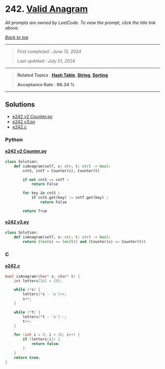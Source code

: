 # 242. [Valid Anagram](<https://leetcode.com/problems/valid-anagram>)

*All prompts are owned by LeetCode. To view the prompt, click the title link above.*

*[Back to top](<../README.md>)*

------

> *First completed : June 13, 2024*
>
> *Last updated : July 01, 2024*

------

> **Related Topics** : **[Hash Table](<by_topic/Hash Table.md>), [String](<by_topic/String.md>), [Sorting](<by_topic/Sorting.md>)**
>
> **Acceptance Rate** : **66.34 %**

------

## Solutions

- [e242 v2 Counter.py](<../my-submissions/e242 v2 Counter.py>)
- [e242 v3.py](<../my-submissions/e242 v3.py>)
- [e242.c](<../my-submissions/e242.c>)
### Python
#### [e242 v2 Counter.py](<../my-submissions/e242 v2 Counter.py>)
```Python
class Solution:
    def isAnagram(self, s: str, t: str) -> bool:
        cntS, cntT = Counter(s), Counter(t)

        if not cntS == cntT :
            return False

        for key in cntS :
            if cntS.get(key) != cntT.get(key) :
                return False

        return True
```

#### [e242 v3.py](<../my-submissions/e242 v3.py>)
```Python
class Solution:
    def isAnagram(self, s: str, t: str) -> bool:
        return (len(s) == len(t)) and (Counter(s) == Counter(t))
```

### C
#### [e242.c](<../my-submissions/e242.c>)
```C
bool isAnagram(char* s, char* t) {
    int letters[26] = {0};

    while (*s) {
        letters[*s - 'a']++;
        s++;
    }

    while (*t) {
        letters[*t - 'a']--;
        t++;
    }

    for (int i = 0; i < 26; i++) {
        if (letters[i]) {
            return false;
        }
    }
    return true;
}
```


